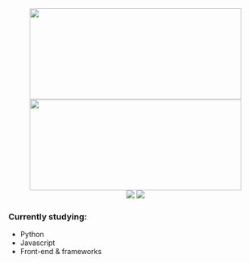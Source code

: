 <div align="center">
<img height="180em" width="420" src="https://github-readme-stats.vercel.app/api?username=davisenra&show_icons=true&theme=github_dark&include_all_commits=true&count_private=true"/>
<img height="180em" width="420" src="https://github-readme-stats.vercel.app/api/top-langs/?username=davisenra&layout=compact&langs_count=7&theme=github_dark"/>
</div>

<div align="center">
<a href = "mailto:davi.senra98@gmail.com"><img src="https://img.shields.io/badge/-Gmail-%23333?style=for-the-badge&logo=gmail&logoColor=white" target="_blank"></a>
<a href="https://www.linkedin.com/in/davisenra/" target="_blank"><img src="https://img.shields.io/badge/-LinkedIn-%230077B5?style=for-the-badge&logo=linkedin&logoColor=white" target="_blank"></a>
</div>
  
### Currently studying:
- Python
- Javascript
- Front-end & frameworks
